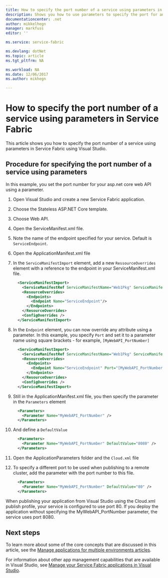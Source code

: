 ```yaml
---
title: How to specify the port number of a service using parameters in Azure Service Fabric | Microsoft Docs
description: Shows you how to use parameters to specify the port for an application in Service Fabric
documentationcenter: .net
author: mikkelhegn
manager: markfuss
editor: ''

ms.service: service-fabric

ms.devlang: dotNet
ms.topic: article
ms.tgt_pltfrm: NA

ms.workload: NA
ms.date: 12/06/2017
ms.author: mikhegn

---
```

# How to specify the port number of a service using parameters in Service Fabric

This article shows you how to specify the port number of a service using parameters in Service Fabric using Visual Studio.

## Procedure for specifying the port number of a service using parameters

In this example, you set the port number for your asp.net core web API using a parameter.

1. Open Visual Studio and create a new Service Fabric application.
1. Choose the Stateless ASP.NET Core template.
1. Choose Web API.
1. Open the ServiceManifest.xml file.
1. Note the name of the endpoint specified for your service. Default is `ServiceEndpoint`.
1. Open the ApplicationManifest.xml file
1. In the `ServiceManifestImport` element, add a new `RessourceOverrides` element with a reference to the endpoint in your ServiceManifest.xml file.

    ```xml
      <ServiceManifestImport>
        <ServiceManifestRef ServiceManifestName="Web1Pkg" ServiceManifestVersion="1.0.0" />
        <ResourceOverrides>
          <Endpoints>
            <Endpoint Name="ServiceEndpoint"/>
          </Endpoints>
        </ResourceOverrides>
        <ConfigOverrides />
      </ServiceManifestImport>
    ```

1. In the `Endpoint` element, you can now override any attribute using a parameter. In this example, you specify `Port` and set it to a parameter name using square brackets - for example, `[MyWebAPI_PortNumber]`

    ```xml
      <ServiceManifestImport>
        <ServiceManifestRef ServiceManifestName="Web1Pkg" ServiceManifestVersion="1.0.0" />
        <ResourceOverrides>
          <Endpoints>
            <Endpoint Name="ServiceEndpoint" Port="[MyWebAPI_PortNumber]"/>
          </Endpoints>
        </ResourceOverrides>
        <ConfigOverrides />
      </ServiceManifestImport>
    ```

1. Still in the ApplicationManifest.xml file, you then specify the parameter in the `Parameters` element

    ```xml
      <Parameters>
        <Parameter Name="MyWebAPI_PortNumber" />
      </Parameters>
    ```

1. And define a `DefaultValue`

    ```xml
      <Parameters>
        <Parameter Name="MyWebAPI_PortNumber" DefaultValue="8080" />
      </Parameters>
    ```

1. Open the ApplicationParameters folder and the `Cloud.xml` file
1. To specify a different port to be used when publishing to a remote cluster, add the parameter with the port number to this file.

    ```xml
      <Parameters>
        <Parameter Name="MyWebAPI_PortNumber" DefaultValue="80" />
      </Parameters>
    ```

When publishing your application from Visual Studio using the Cloud.xml publish profile, your service is configured to use port 80. If you deploy the application without specifying the MyWebAPI_PortNumber parameter, the service uses port 8080.

## Next steps
To learn more about some of the core concepts that are discussed in this article, see the [Manage applications for multiple environments articles](service-fabric-manage-multiple-environment-app-configuration.md).

For information about other app management capabilities that are available in Visual Studio, see [Manage your Service Fabric applications in Visual Studio](service-fabric-manage-application-in-visual-studio.md).